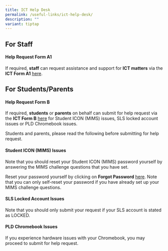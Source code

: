 ```yaml
---
title: ICT Help Desk
permalink: /useful-links/ict-help-desk/
description: ""
variant: tiptap
---
```

<h2>For Staff</h2>
<h4><strong>Help Request Form A1 </strong></h4>
<p>If required, <strong>staff</strong> can request assistance and support for <strong>ICT matters</strong> via
the <strong>ICT Form A1</strong>  <a href="https://forms.moe.edu.sg/forms/Jb1xwv" rel="noopener noreferrer nofollow" target="_blank">here</a>.</p>
<h2>For Students/Parents</h2>
<h4><strong>Help Request Form B </strong></h4>
<p>If required, <strong>students</strong> or <strong>parents</strong> on behalf
can submit for help request via the <strong>ICT Form B</strong>  <a href="https://forms.moe.edu.sg/forms/JAnG8o" rel="noopener nofollow" target="_blank">here</a> for
Student ICON (MIMS) issues, SLS locked account issues or PLD Chromebook
issues.</p>
<p>Students and parents, please read the following before submitting for
help request.</p>
<h4><strong>Student ICON (MIMS) Issues</strong></h4>
<p>Note that you should reset your Student ICON (MIMS) password yourself
by answering the MIMS challenge questions that you have set.</p>
<p>Reset your password yourself by clicking on <strong>Forgot Password</strong> 
<a href="https://idp.mims.moe.gov.sg/nidp//app/login" rel="noopener noreferrer nofollow" target="_blank">here</a>. Note that you can only self-reset your password if you have
already set up your MIMS challenge questions.</p>
<h4><strong>SLS Locked Account Issues</strong></h4>
<p>Note that you should only submit your request if your SLS account is stated
as LOCKED.</p>
<h4><strong>PLD Chromebook Issues</strong></h4>
<p>If you experience hardware issues with your Chromebook, you may proceed
to submit for help request.</p>
<p></p>